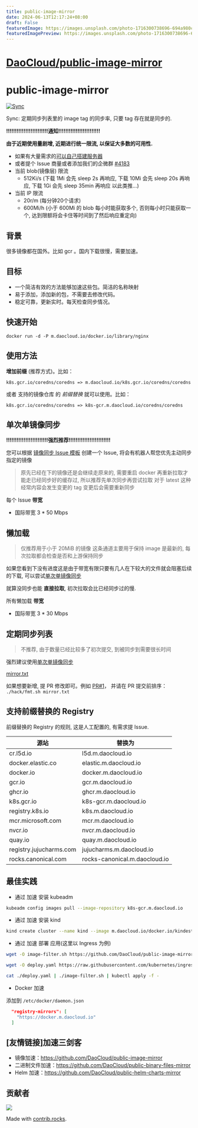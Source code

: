 ```yaml
---
title: public-image-mirror
date: 2024-06-13T12:17:24+08:00
draft: False
featuredImage: https://images.unsplash.com/photo-1716300738696-694a980c4bc9?ixid=M3w0NjAwMjJ8MHwxfHJhbmRvbXx8fHx8fHx8fDE3MTgyNTIyMjh8&ixlib=rb-4.0.3
featuredImagePreview: https://images.unsplash.com/photo-1716300738696-694a980c4bc9?ixid=M3w0NjAwMjJ8MHwxfHJhbmRvbXx8fHx8fHx8fDE3MTgyNTIyMjh8&ixlib=rb-4.0.3
---
```


# [DaoCloud/public-image-mirror](https://github.com/DaoCloud/public-image-mirror)

# public-image-mirror

[![Sync](https://github.com/DaoCloud/public-image-mirror/raw/gh-pages/daocloud-sync-badge.svg)](https://github.com/DaoCloud/public-image-mirror/raw/gh-pages/daocloud-sync.log)

Sync: 定期同步列表里的 image tag 的同步率, 只要 tag 存在就是同步的.

**!!!!!!!!!!!!!!!!!!!!!!!!通知!!!!!!!!!!!!!!!!!!!!!!!!**

**由于近期使用量剧增, 近期进行统一限流, 以保证大多数的可用性.**
- 如果有大量需求的[可以自己搭建服务器](https://github.com/wzshiming/crproxy/tree/master/examples/default)
- 或者提个 Issue 商量或者添加我们的企微群 [#4183](https://github.com/DaoCloud/public-image-mirror/issues/4183)
- 当前 blob(镜像层) 限流
  - 512Ki/s (下载 1Mi 会先 sleep 2s 再响应, 下载 10Mi 会先 sleep 20s 再响应, 下载 1Gi 会先 sleep 35min 再响应 以此类推...)
- 当前 IP 限流
  - 20r/m (每分钟20个请求)
  - 600Mi/h (小于 600Mi 的 blob 每小时能获取多个, 否则每小时只能获取一个, 达到限额将会卡住等时间到了然后响应重定向)

## 背景

很多镜像都在国外。比如 gcr 。国内下载很慢，需要加速。

## 目标

* 一个简洁有效的方法能够加速这些包。简洁的名称映射
* 易于添加，添加新的包，不需要去修改代码。
* 稳定可靠，更新实时。每天检查同步情况。

## 快速开始

```
docker run -d -P m.daocloud.io/docker.io/library/nginx
```
## 使用方法

**增加前缀** (推荐方式)。比如：

```
k8s.gcr.io/coredns/coredns => m.daocloud.io/k8s.gcr.io/coredns/coredns
```

或者 支持的镜像仓库 的 *前缀替换* 就可以使用。比如：

```
k8s.gcr.io/coredns/coredns => k8s-gcr.m.daocloud.io/coredns/coredns
```

## 单次单镜像同步

**!!!!!!!!!!!!!!!!!!!!!!!!强烈推荐!!!!!!!!!!!!!!!!!!!!!!!!**

您可以根据 [镜像同步 Issue 模板](https://github.com/DaoCloud/public-image-mirror/issues/new?labels=sync+image&template=sync-image.yml) 创建一个 Issue, 将会有机器人帮您优先主动同步指定的镜像

> 原先已经在下的镜像还是会继续走原来的, 需要重启 docker 再重新拉取才能走已经同步好的缓存过, 所以推荐先单次同步再尝试拉取
> 对于 latest 这种经常内容会发生变更的 tag 变更后会需要重新同步

每个 Issue **带宽**
- 国际带宽 3 * 50 Mbps

## 懒加载

> 仅推荐用于小于 20MiB 的镜像
> 这条通道主要用于保持 image 是最新的, 每次拉取都会检查是否和上游保持同步

如果您看到下没有进度这是由于带宽有限只要有几人在下较大的文件就会阻塞后续的下载, 可以尝试[单次单镜像同步](#单次单镜像同步)

就算没同步也能 **直接拉取**, 初次拉取会比已经同步过的慢.

所有懒加载 **带宽**
- 国际带宽 3 * 30 Mbps

## 定期同步列表

> 不推荐, 由于数量已经比较多了初次提交, 到被同步到需要很长时间

强烈建议使用[单次单镜像同步](#单次单镜像同步)

[mirror.txt](mirror.txt)

如果想要新增, 提 PR 修改即可。例如 [PR#1](https://github.com/DaoCloud/public-image-mirror/pull/1/)， 并请在 PR 提交前排序： `./hack/fmt.sh mirror.txt`

## 支持前缀替换的 Registry

前缀替换的 Registry 的规则, 这是人工配置的, 有需求提 Issue.

| 源站                    | 替换为                        |
| ----------------------- | ----------------------------- |
| cr.l5d.io               | l5d.m.daocloud.io             |
| docker.elastic.co       | elastic.m.daocloud.io         |
| docker.io               | docker.m.daocloud.io          |
| gcr.io                  | gcr.m.daocloud.io             |
| ghcr.io                 | ghcr.m.daocloud.io            |
| k8s.gcr.io              | k8s-gcr.m.daocloud.io         |
| registry.k8s.io         | k8s.m.daocloud.io             |
| mcr.microsoft.com       | mcr.m.daocloud.io             |
| nvcr.io                 | nvcr.m.daocloud.io            |
| quay.io                 | quay.m.daocloud.io            |
| registry.jujucharms.com | jujucharms.m.daocloud.io      |
| rocks.canonical.com     | rocks-canonical.m.daocloud.io |

## 最佳实践

* 通过 加速 安装 kubeadm
``` bash
kubeadm config images pull --image-repository k8s-gcr.m.daocloud.io
```

* 通过 加速 安装 kind

``` bash
kind create cluster --name kind --image m.daocloud.io/docker.io/kindest/node:v1.22.1
``` 

* 通过 加速 部署 应用(这里以 Ingress 为例)

``` bash
wget -O image-filter.sh https://github.com/DaoCloud/public-image-mirror/raw/main/hack/image-filter.sh && chmod +x image-filter.sh

wget -O deploy.yaml https://raw.githubusercontent.com/kubernetes/ingress-nginx/controller-v1.1.0/deploy/static/provider/baremetal/deploy.yaml

cat ./deploy.yaml | ./image-filter.sh | kubectl apply -f -
``` 

* Docker 加速

添加到 `/etc/docker/daemon.json`
``` json
  "registry-mirrors": [
    "https://docker.m.daocloud.io"
  ]
```

## [友情链接]加速三剑客

* 镜像加速：https://github.com/DaoCloud/public-image-mirror
* 二进制文件加速：https://github.com/DaoCloud/public-binary-files-mirror
* Helm 加速：https://github.com/DaoCloud/public-helm-charts-mirror


## 贡献者

<a href="https://github.com/DaoCloud/public-image-mirror/graphs/contributors">
  <img src="https://contrib.rocks/image?repo=DaoCloud/public-image-mirror" />
</a>

Made with [contrib.rocks](https://contrib.rocks).
